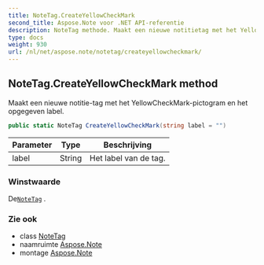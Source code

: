 ```yaml
---
title: NoteTag.CreateYellowCheckMark
second_title: Aspose.Note voor .NET API-referentie
description: NoteTag methode. Maakt een nieuwe notitietag met het YellowCheckMarkpictogram en het opgegeven label.
type: docs
weight: 930
url: /nl/net/aspose.note/notetag/createyellowcheckmark/
---
```

## NoteTag.CreateYellowCheckMark method

Maakt een nieuwe notitie-tag met het YellowCheckMark-pictogram en het opgegeven label.

```csharp
public static NoteTag CreateYellowCheckMark(string label = "")
```

| Parameter | Type | Beschrijving |
| --- | --- | --- |
| label | String | Het label van de tag. |

### Winstwaarde

De[`NoteTag`](../) .

### Zie ook

* class [NoteTag](../)
* naamruimte [Aspose.Note](../../notetag/)
* montage [Aspose.Note](../../../)


